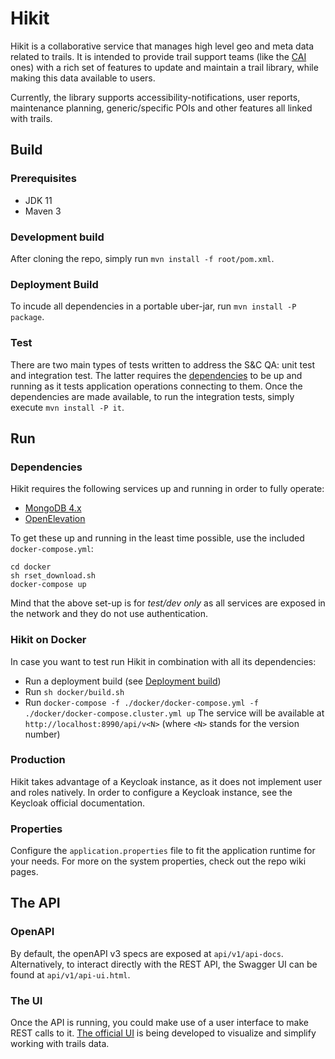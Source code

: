 # Hikit
Hikit is a collaborative service that manages high level geo and meta data related to trails.
It is intended to provide trail support teams (like the [CAI](https://www.cai.it/) ones) with a rich set of features to update and maintain a trail library, while making this data available to users.

Currently, the library supports accessibility-notifications, user reports, maintenance planning, generic/specific POIs and other features all linked with trails.

## Build
### Prerequisites
- JDK 11
- Maven 3

### Development build
After cloning the repo, simply run `mvn install -f root/pom.xml`.

### Deployment Build
To incude all dependencies in a portable uber-jar, run `mvn install -P package`.

### Test
There are two main types of tests written to address the S&C QA: unit test and integration test.
The latter requires the [dependencies](#Dependencies) to be up and running as it tests application operations connecting to them.
Once the dependencies are made available, to run the integration tests, simply execute `mvn install -P it`. 

## Run

### Dependencies
Hikit requires the following services up and running in order to fully operate:
- [MongoDB 4.x](https://www.mongodb.com)
- [OpenElevation](https://open-elevation.com/)

To get these up and running in the least time possible, use the included `docker-compose.yml`:
```
cd docker
sh rset_download.sh
docker-compose up
```
Mind that the above set-up is for *test/dev only* as all services are exposed in the network and they do not
use authentication.

### Hikit on Docker
In case you want to test run Hikit in combination with all its dependencies:
- Run a deployment build (see [Deployment build](#Deployment-build))
- Run `sh docker/build.sh`
- Run `docker-compose -f ./docker/docker-compose.yml -f ./docker/docker-compose.cluster.yml up`
The service will be available at `http://localhost:8990/api/v<N>` (where `<N>` stands for the version number)

### Production
Hikit takes advantage of a Keycloak instance, as it does not implement user and roles natively.
In order to configure a Keycloak instance, see the Keycloak official documentation.

### Properties
Configure the `application.properties` file to fit the application runtime for your needs.
For more on the system properties, check out the repo wiki pages.

## The API

### OpenAPI
By default, the openAPI v3 specs are exposed at `api/v1/api-docs`.
Alternatively, to interact directly with the REST API, the Swagger UI can be found at `api/v1/api-ui.html`.

### The UI
Once the API is running, you could make use of a user interface to make REST calls to it.
[The official UI](https://github.com/loreV/SeC-Frontend) is being developed to visualize and simplify working with trails data.
